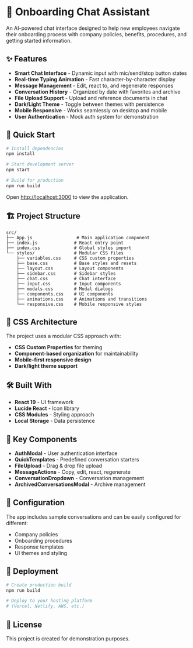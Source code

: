 # 🤖 Onboarding Chat Assistant

An AI-powered chat interface designed to help new employees navigate their onboarding process with company policies, benefits, procedures, and getting started information.

## ✨ Features

- **Smart Chat Interface** - Dynamic input with mic/send/stop button states
- **Real-time Typing Animation** - Fast character-by-character display
- **Message Management** - Edit, react to, and regenerate responses
- **Conversation History** - Organized by date with favorites and archive
- **File Upload Support** - Upload and reference documents in chat
- **Dark/Light Theme** - Toggle between themes with persistence
- **Mobile Responsive** - Works seamlessly on desktop and mobile
- **User Authentication** - Mock auth system for demonstration

## 🚀 Quick Start

```bash
# Install dependencies
npm install

# Start development server
npm start

# Build for production
npm run build
```

Open [http://localhost:3000](http://localhost:3000) to view the application.

## 🏗️ Project Structure

```
src/
├── App.js                 # Main application component
├── index.js              # React entry point
├── index.css             # Global styles import
└── styles/               # Modular CSS files
    ├── variables.css     # CSS custom properties
    ├── base.css          # Base styles and resets
    ├── layout.css        # Layout components
    ├── sidebar.css       # Sidebar styles
    ├── chat.css          # Chat interface
    ├── input.css         # Input components
    ├── modals.css        # Modal dialogs
    ├── components.css    # UI components
    ├── animations.css    # Animations and transitions
    └── responsive.css    # Mobile responsive styles
```

## 🎨 CSS Architecture

The project uses a modular CSS approach with:
- **CSS Custom Properties** for theming
- **Component-based organization** for maintainability
- **Mobile-first responsive design**
- **Dark/light theme support**

## 🛠️ Built With

- **React 19** - UI framework
- **Lucide React** - Icon library
- **CSS Modules** - Styling approach
- **Local Storage** - Data persistence

## 📱 Key Components

- **AuthModal** - User authentication interface
- **QuickTemplates** - Predefined conversation starters
- **FileUpload** - Drag & drop file upload
- **MessageActions** - Copy, edit, react, regenerate
- **ConversationDropdown** - Conversation management
- **ArchivedConversationsModal** - Archive management

## 🔧 Configuration

The app includes sample conversations and can be easily configured for different:
- Company policies
- Onboarding procedures
- Response templates
- UI themes and styling

## 🚀 Deployment

```bash
# Create production build
npm run build

# Deploy to your hosting platform
# (Vercel, Netlify, AWS, etc.)
```

## 📄 License

This project is created for demonstration purposes.

